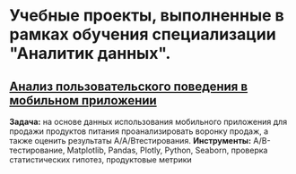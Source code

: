 # Учебные проекты, выполненные в рамках обучения специализации "Аналитик данных".
## [Анализ пользовательского поведения в мобильном приложении](https://github.com/PolinaStrunina/Yandex-Practicum/tree/main/Mobile%20App%20Project) 
**Задача:** на основе данных использования мобильного приложения для продажи продуктов питания проанализировать воронку продаж, а также оценить результаты A/A/Bтестирования.
**Инструменты:** A/B-тестирование, Matplotlib, Pandas, Plotly, Python, Seaborn, проверка статистических гипотез, продуктовые метрики 


